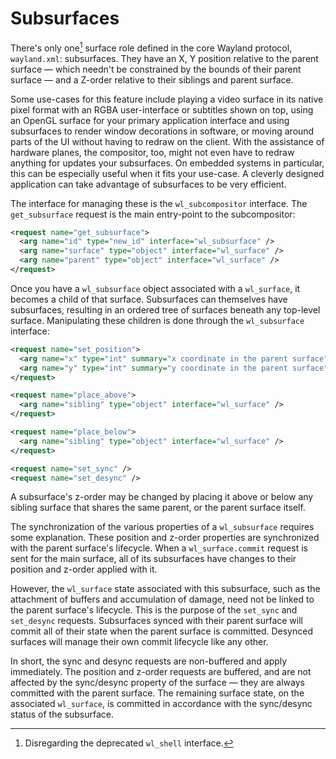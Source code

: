 # Subsurfaces

There's only one[^1] surface role defined in the core Wayland protocol,
`wayland.xml`: subsurfaces. They have an X, Y position relative to the parent
surface &mdash; which needn't be constrained by the bounds of their parent 
surface &mdash; and a Z-order relative to their siblings and parent surface.

Some use-cases for this feature include playing a video surface in its native
pixel format with an RGBA user-interface or subtitles shown on top, using an
OpenGL surface for your primary application interface and using subsurfaces to
render window decorations in software, or moving around parts of the UI without
having to redraw on the client. With the assistance of hardware planes, the
compositor, too, might not even have to redraw anything for updates your
subsurfaces. On embedded systems in particular, this can be especially useful
when it fits your use-case. A cleverly designed application can take advantage
of subsurfaces to be very efficient.

The interface for managing these is the `wl_subcompositor` interface. The
`get_subsurface` request is the main entry-point to the subcompositor:

```xml
<request name="get_subsurface">
  <arg name="id" type="new_id" interface="wl_subsurface" />
  <arg name="surface" type="object" interface="wl_surface" />
  <arg name="parent" type="object" interface="wl_surface" />
</request>
```

Once you have a `wl_subsurface` object associated with a `wl_surface`, it
becomes a child of that surface. Subsurfaces can themselves have subsurfaces,
resulting in an ordered tree of surfaces beneath any top-level surface.
Manipulating these children is done through the `wl_subsurface` interface:

```xml
<request name="set_position">
  <arg name="x" type="int" summary="x coordinate in the parent surface"/>
  <arg name="y" type="int" summary="y coordinate in the parent surface"/>
</request>

<request name="place_above">
  <arg name="sibling" type="object" interface="wl_surface" />
</request>

<request name="place_below">
  <arg name="sibling" type="object" interface="wl_surface" />
</request>

<request name="set_sync" />
<request name="set_desync" />
```

A subsurface's z-order may be changed by placing it above or below any sibling
surface that shares the same parent, or the parent surface itself.

The synchronization of the various properties of a `wl_subsurface` requires some
explanation. These position and z-order properties are synchronized with the
parent surface's lifecycle. When a `wl_surface.commit` request is sent for the
main surface, all of its subsurfaces have changes to their position and z-order
applied with it.

However, the `wl_surface` state associated with this subsurface, such as the
attachment of buffers and accumulation of damage, need not be linked to the
parent surface's lifecycle. This is the purpose of the `set_sync` and
`set_desync` requests. Subsurfaces synced with their parent surface will commit
all of their state when the parent surface is committed. Desynced surfaces will
manage their own commit lifecycle like any other.

In short, the sync and desync requests are non-buffered and apply immediately.
The position and z-order requests are buffered, and are not affected by the
sync/desync property of the surface &mdash; they are always committed with the 
parent surface. The remaining surface state, on the associated `wl_surface`, is
committed in accordance with the sync/desync status of the subsurface.

[^1]: Disregarding the deprecated `wl_shell` interface.
